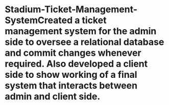 # Stadium-Ticket-Management-SystemCreated a ticket management system for the admin side to oversee a relational database and commit changes whenever required. Also developed a client side to show working of a final system that interacts between admin and client side.
